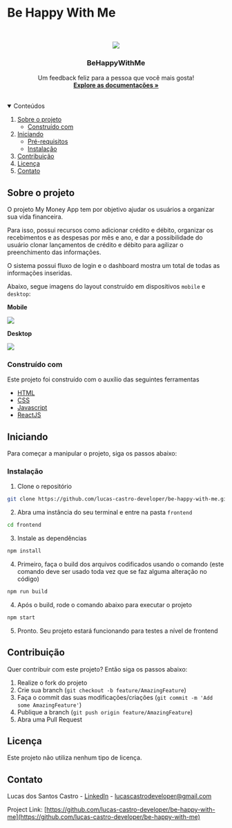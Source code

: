 # Be Happy With Me

<br />
<p align="center">
  <a href="https://github.com/lucas-castro-developer/be-happy-with-me">
    <img src="images/my-money-app.png">
  </a>

  <h3 align="center">BeHappyWithMe</h3>

  <p align="center">
    Um feedback feliz para a pessoa que você mais gosta!
    <br />
    <a href="https://github.com/lucas-castro-developer/be-happy-with-me"><strong>Explore as documentações »</strong></a>
    <br />
    <br />
  </p>
</p>

<details open="open">
  <summary>Conteúdos</summary>
  <ol>
    <li>
      <a href="#sobre-o-projeto">Sobre o projeto</a>
      <ul>
        <li><a href="#construído-com">Construído com</a></li>
      </ul>
    </li>
    <li>
      <a href="#iniciando">Iniciando</a>
      <ul>
        <li><a href="#pré-requisitos">Pré-requisitos</a></li>
        <li><a href="#instalação">Instalação</a></li>
      </ul>
    </li>
    <li><a href="#Contribuição">Contribuição</a></li>
    <li><a href="#Licença">Licença</a></li>
    <li><a href="#Contato">Contato</a></li>
  </ol>
</details>

## Sobre o projeto

O projeto My Money App tem por objetivo ajudar os usuários a organizar sua vida financeira.

Para isso, possui recursos como adicionar crédito e débito, organizar os recebimentos e as despesas por mês e ano, e dar a possibilidade do usuário clonar lançamentos de crédito e débito para agilizar o preenchimento das informações.

O sistema possui fluxo de login e o dashboard mostra um total de todas as informações inseridas.

Abaixo, segue imagens do layout construído em dispositivos  `mobile` e `desktop`:

**Mobile**

<img src="images/my-money-app-mobile.PNG">

**Desktop**

<img src="images/my-money-app.png">

### Construído com

Este projeto foi construído com o auxílio das seguintes ferramentas
* [HTML](https://developer.mozilla.org/pt-BR/docs/Web/HTML)
* [CSS](https://developer.mozilla.org/pt-BR/docs/Web/CSS)
* [Javascript](https://developer.mozilla.org/pt-BR/docs/Web/JavaScript)
* [ReactJS](https://pt-br.reactjs.org/)

<!-- GETTING STARTED -->
## Iniciando

Para começar a manipular o projeto, siga os passos abaixo:

### Instalação

1. Clone o repositório
 ```sh
 git clone https://github.com/lucas-castro-developer/be-happy-with-me.git
 ```

2. Abra uma instância do seu terminal e entre na pasta `frontend`
 ```sh
 cd frontend
 ```

3. Instale as dependências
 ```sh
 npm install
 ```

4. Primeiro, faça o build dos arquivos codificados usando o comando (este comando deve ser usado toda vez que se faz alguma alteração no código)
 ```sh
 npm run build
 ```
 
4. Após o build, rode o comando abaixo para executar o projeto
 ```sh
 npm start
 ```

5. Pronto. Seu projeto estará funcionando para testes a nível de frontend

## Contribuição

Quer contribuir com este projeto? Então siga os passos abaixo:

1. Realize o fork do projeto
2. Crie sua branch (`git checkout -b feature/AmazingFeature`)
3. Faça o commit das suas modificações/criações (`git commit -m 'Add some AmazingFeature'`)
4. Publique a branch (`git push origin feature/AmazingFeature`)
5. Abra uma Pull Request

## Licença

Este projeto não utiliza nenhum tipo de licença.

## Contato

Lucas dos Santos Castro - [LinkedIn](https://www.linkedin.com/in/lucas-castro-5762a6125/) - lucascastrodeveloper@gmail.com

Project Link: [https://github.com/lucas-castro-developer/be-happy-with-me](https://github.com/lucas-castro-developer/be-happy-with-me)
